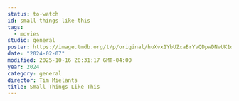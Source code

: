 ```yaml
---
status: to-watch
id: small-things-like-this
tags:
  - movies
studio: general
poster: https://image.tmdb.org/t/p/original/huXvx1YbUZxaBrYvQDpwDNvUK1d.jpg
date: "2024-02-07"
modified: 2025-10-16 20:31:17 GMT-04:00
year: 2024
category: general
director: Tim Mielants
title: Small Things Like This
---
```

